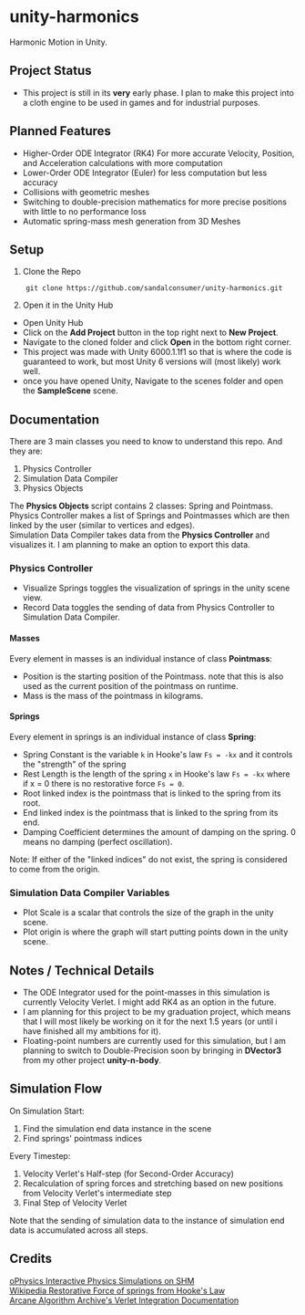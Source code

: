 # unity-harmonics
Harmonic Motion in Unity.

## Project Status
- This project is still in its **very** early phase. I plan to make this project into a cloth engine to be used in games and for industrial purposes.

## Planned Features
- Higher-Order ODE Integrator (RK4) For more accurate Velocity, Position, and Acceleration calculations with more computation
- Lower-Order ODE Integrator (Euler) for less computation but less accuracy
- Collisions with geometric meshes
- Switching to double-precision mathematics for more precise positions with little to no performance loss
- Automatic spring-mass mesh generation from 3D Meshes

## Setup

1. Clone the Repo   

```
    git clone https://github.com/sandalconsumer/unity-harmonics.git
```
2. Open it in the Unity Hub

- Open Unity Hub
- Click on the **Add Project** button in the top right next to **New Project**.
- Navigate to the cloned folder and click **Open** in the bottom right corner.
- This project was made with Unity 6000.1.1f1 so that is where the code is guaranteed to work, but most Unity 6 versions will (most likely) work well.
- once you have opened Unity, Navigate to the scenes folder and open the **SampleScene** scene.

## Documentation  

There are 3 main classes you need to know to understand this repo. And they are:
1. Physics Controller
2. Simulation Data Compiler
3. Physics Objects

The **Physics Objects** script contains 2 classes: Spring and Pointmass.  
Physics Controller makes a list of Springs and Pointmasses which are then linked by the user (similar to vertices and edges).  
Simulation Data Compiler takes data from the **Physics Controller** and visualizes it. I am planning to make an option to export this data.  

### Physics Controller
- Visualize Springs toggles the visualization of springs in the unity scene view.
- Record Data toggles the sending of data from Physics Controller to Simulation Data Compiler.
  
#### Masses

Every element in masses is an individual instance of class **Pointmass**:
- Position is the starting position of the Pointmass. note that this is also used as the current position of the pointmass on runtime.  
- Mass is the mass of the pointmass in kilograms.  

#### Springs

Every element in springs is an individual instance of class **Spring**:
- Spring Constant is the variable `k` in Hooke's law `Fs = -kx` and it controls the "strength" of the spring
- Rest Length is the length of the spring `x` in Hooke's law `Fs = -kx` where if x = 0 there is no restorative force `Fs = 0`.
- Root linked index is the pointmass that is linked to the spring from its root.
- End linked index is the pointmass that is linked to the spring from its end.
- Damping Coefficient determines the amount of damping on the spring. 0 means no damping (perfect oscillation).

Note: If either of the "linked indices" do not exist, the spring is considered to come from the origin.

### Simulation Data Compiler Variables
- Plot Scale is a scalar that controls the size of the graph in the unity scene.
- Plot origin is where the graph will start putting points down in the unity scene.

## Notes / Technical Details
- The ODE Integrator used for the point-masses in this simulation is currently Velocity Verlet. I might add RK4 as an option in the future.  
- I am planning for this project to be my graduation project, which means that I will most likely be working on it for the next 1.5 years (or until i have finished all my ambitions for it).  
- Floating-point numbers are currently used for this simulation, but I am planning to switch to Double-Precision soon by bringing in **DVector3** from my other project **unity-n-body**.

## Simulation Flow
On Simulation Start:
1. Find the simulation end data instance in the scene
2. Find springs' pointmass indices

Every Timestep:
1. Velocity Verlet's Half-step (for Second-Order Accuracy)
2. Recalculation of spring forces and stretching based on new positions from Velocity Verlet's intermediate step
3. Final Step of Velocity Verlet

Note that the sending of simulation data to the instance of simulation end data is accumulated across all steps.

## Credits

[oPhysics Interactive Physics Simulations on SHM](https://ophysics.com/w1.html)  
[Wikipedia Restorative Force of springs from Hooke's Law](https://en.wikipedia.org/wiki/Hooke's_law)  
[Arcane Algorithm Archive's Verlet Integration Documentation](https://www.algorithm-archive.org/contents/verlet_integration/verlet_integration.html)  
